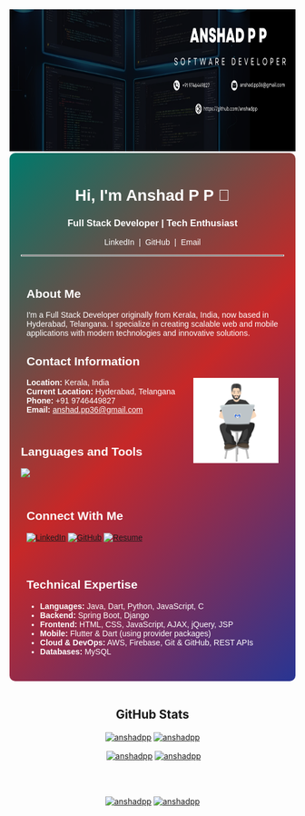 <!-- Banner Image -->
<img src="banner.png" alt="Banner" height ="250" width="100%">

<!-- Main Container -->
<div style="background: linear-gradient(135deg, #00796B, #C62828, #283593); padding: 20px; border-radius: 10px; color: #ffffff; font-family: Arial, sans-serif;">

  <!-- Header Section -->
  <h1 align="center">Hi, I'm Anshad P P 👋</h1>
  <h3 align="center">Full Stack Developer | Tech Enthusiast</h3>
  
  <!-- Social Links -->
  <p align="center" style="margin-top: 0.5rem;">
    <a href="https://in.linkedin.com/in/anshad-p-p" style="color:#ffffff; text-decoration:none;">LinkedIn</a> &nbsp;|&nbsp;
    <a href="https://github.com/anshadpp" style="color:#ffffff; text-decoration:none;">GitHub</a> &nbsp;|&nbsp;
    <a href="mailto:anshad.pp36@gmail.com" style="color:#ffffff; text-decoration:none;">Email</a>
  </p>
  
  <hr style="border: 1px solid #ffffff;">
  <!-- About Me & Contact Info -->
  <div style="text-align: left; padding: 10px;">
    <h2>About Me</h2>
    <p>
      I'm a Full Stack Developer originally from Kerala, India, now based in Hyderabad, Telangana. I specialize in creating scalable web and mobile applications with modern technologies and innovative solutions.
    </p>
    <h2>Contact Information</h2>
  <img align="right" src="man-1835.gif" alt="Developer GIF" width="150">
    <ul style="list-style-type: none; padding-left: 0;">
      <li><strong>Location:</strong> Kerala, India</li>
      <li><strong>Current Location:</strong> Hyderabad, Telangana</li>
      <li><strong>Phone:</strong> +91 9746449827</li>
      <li><strong>Email:</strong> <a href="mailto:anshad.pp36@gmail.com" style="color: #ffffff;">anshad.pp36@gmail.com</a></li>
    </ul>
  </div>

<h2>Languages and Tools</h2> 
<p align="left">
<img width="280px"  src="https://skillicons.dev/icons?i=java,dart,flutter,spring boot,mysql,html,css,bootstrap,javascript,react,git,mongodb,python,aws&perline=9"  />
</p>

  <div style="text-align: left; padding: 10px;">
    <h2>Connect With Me</h2>
    <p>
      <a href="https://in.linkedin.com/in/anshad-p-p"><img src="https://img.shields.io/badge/LinkedIn-anshad--p--p-blue?style=flat&logo=linkedin&logoColor=white" alt="LinkedIn"></a>
      <a href="https://github.com/anshadpp"><img src="https://img.shields.io/badge/GitHub-anshadpp-red?style=flat&logo=github&logoColor=white" alt="GitHub"></a>
      <a href="https://drive.google.com/file/d/1dxC1kzfr9dc4AXD9Jy1qV5VgxwawULiz/view?usp=drive_link"><img src="https://img.shields.io/badge/Resume-View-blue?style=flat" alt="Resume"></a>
    </p>
  </div>


  <!-- Technical Expertise -->
  <div style="text-align: left; padding: 10px;">
    <h2>Technical Expertise</h2>
    <ul>
      <li><strong>Languages:</strong> Java, Dart, Python, JavaScript, C</li>
      <li><strong>Backend:</strong> Spring Boot, Django</li>
      <li><strong>Frontend:</strong> HTML, CSS, JavaScript, AJAX, jQuery, JSP</li>
      <li><strong>Mobile:</strong> Flutter & Dart (using provider packages)</li>
      <li><strong>Cloud & DevOps:</strong> AWS, Firebase, Git & GitHub, REST APIs</li>
      <li><strong>Databases:</strong> MySQL</li>
    </ul>
  </div>    
  </div>
</div>
<br>

<!-- GitHub Stats Section -->
<div align="center">
  <h2>GitHub Stats</h2>
   <p><a href="https://github.com/anshadpp#gh-dark-mode-only" target="_blank"><img align="center" src="https://github-readme-stats.vercel.app/api/top-langs/?username=anshadpp&langs_count=6&show_icon=true&layout=compact&theme=nightowl#gh-dark-mode-only" alt="anshadpp" /></a>
  <a href="https://github.com/anshadpp#gh-light-mode-only" target="_blank"><img align="center" src="https://github-readme-stats.vercel.app/api/top-langs/?username=anshadpp&langs_count=6&show_icon=true&layout=compact&theme=vue#gh-light-mode-only" alt="anshadpp" /></a>
</p>
 <p>&nbsp;<a href="https://github.com/anshadpp#gh-dark-mode-only" target="_blank"><img align="center" src="https://github-readme-stats.vercel.app/api?username=anshadpp&count_private=true&show_icons=true&theme=nightowl#gh-dark-mode-only" alt="anshadpp" /></a>
<a href="https://github.com/anshadpp#gh-light-mode-only" target="_blank"><img align="center" src="https://github-readme-stats.vercel.app/api?username=anshadpp&count_private=true&show_icons=true&theme=vue#gh-light-mode-only" alt="anshadpp" /></a>
</p> 
<br>
<br />
<p><a href="https://github.com/anshadpp#gh-dark-mode-only" target="_blank"><img align="center" src="https://streak-stats.demolab.com?user=anshadpp&theme=nightowl#gh-dark-mode-only" alt="anshadpp"/></a>
<a href="https://github.com/anshadpp#gh-light-mode-only" target="_blank"><img align="center" src="https://streak-stats.demolab.com?user=anshadpp&theme=vue#gh-light-mode-only" alt="anshadpp"/></a></p>
</div>
